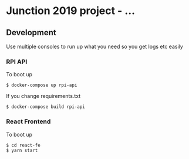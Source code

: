 # Junction 2019 project - ...



## Development
Use multiple consoles to run up what you need so you get logs etc easily

### RPI API
To boot up
```
$ docker-compose up rpi-api
```
If you change requirements.txt
```
$ docker-compose build rpi-api
```

### React Frontend
To boot up
```
$ cd react-fe
$ yarn start
```

